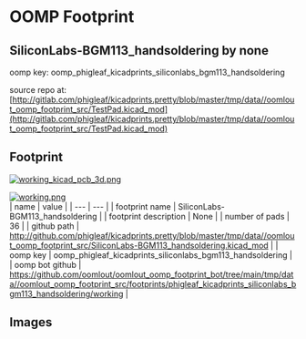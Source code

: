 # OOMP Footprint  
## SiliconLabs-BGM113_handsoldering  by none  
  
oomp key: oomp_phigleaf_kicadprints_siliconlabs_bgm113_handsoldering  
  
source repo at: [http://gitlab.com/phigleaf/kicadprints.pretty/blob/master/tmp/data//oomlout_oomp_footprint_src/TestPad.kicad_mod](http://gitlab.com/phigleaf/kicadprints.pretty/blob/master/tmp/data//oomlout_oomp_footprint_src/TestPad.kicad_mod)  
## Footprint  
  
[![working_kicad_pcb_3d.png](working_kicad_pcb_3d_600.png)](working_kicad_pcb_3d.png)  
  
[![working.png](working_600.png)](working.png)  
| name | value | 
| --- | --- | 
| footprint name | SiliconLabs-BGM113_handsoldering | 
| footprint description | None | 
| number of pads | 36 | 
| github path | http://github.com/phigleaf/kicadprints.pretty/blob/master/tmp/data//oomlout_oomp_footprint_src/SiliconLabs-BGM113_handsoldering.kicad_mod | 
| oomp key | oomp_phigleaf_kicadprints_siliconlabs_bgm113_handsoldering | 
| oomp bot github | https://github.com/oomlout/oomlout_oomp_footprint_bot/tree/main/tmp/data//oomlout_oomp_footprint_src/footprints/phigleaf_kicadprints_siliconlabs_bgm113_handsoldering/working | 
## Images  
